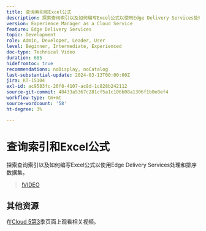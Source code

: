 ```yaml
---
title: 查询索引和Excel公式
description: 探索查询索引以及如何编写Excel公式以使用Edge Delivery Services处理和排序数据集。
version: Experience Manager as a Cloud Service
feature: Edge Delivery Services
topic: Development
role: Admin, Developer, Leader, User
level: Beginner, Intermediate, Experienced
doc-type: Technical Video
duration: 685
hidefromtoc: true
recommendations: noDisplay, noCatalog
last-substantial-update: 2024-03-13T00:00:00Z
jira: KT-15104
exl-id: ac9583fc-26f8-4107-ac8d-1c828b242112
source-git-commit: 48433a5367c281cf5a1c106b08a1306f1b0e8ef4
workflow-type: tm+mt
source-wordcount: '58'
ht-degree: 3%

---
```


# 查询索引和Excel公式

探索查询索引以及如何编写Excel公式以使用Edge Delivery Services处理和排序数据集。

>[!VIDEO](https://video.tv.adobe.com/v/3427787/?learn=on)

## 其他资源

在[Cloud 5第3](../cloud5-season-3.md)季页面上观看相关视频。
